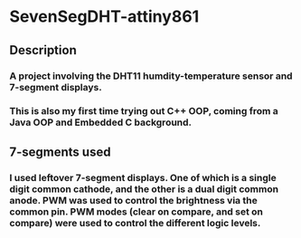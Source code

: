 # SevenSegDHT-attiny861

## Description
### A project involving the DHT11 humdity-temperature sensor and 7-segment displays. 
### This is also my first time trying out C++ OOP, coming from a Java OOP and Embedded C background. 

## 7-segments used
### I used leftover 7-segment displays. One of which is a single digit common cathode, and the other is a dual digit common anode. PWM was used to control the brightness via the common pin. PWM modes (clear on compare, and set on compare) were used to control the different logic levels.




